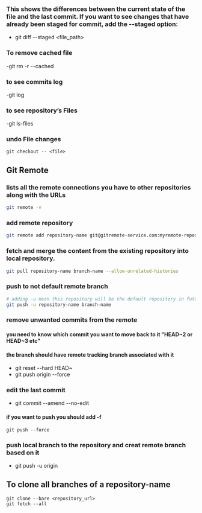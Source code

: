 ### This shows the differences between the current state of the file and the last commit. If you want to see changes that have already been staged for commit, add the --staged option:
  - git diff --staged <file_path>

### To remove cached file
  -git rm -r --cached <file name>


### to see commits log
  -git log

### to see repository’s Files
  -git ls-files


### undo File changes
    git checkout -- <file>

## Git Remote
### lists all the remote connections you have to other repositories along with the URLs
```bash
git remote -v 
```
### add remote repository 
```bash
git remote add repository-name git@gitremote-service.com:myremote-repository.git
```
### fetch and merge the content from the existing repository into local repository.
```bash
git pull repository-name branch-name --allow-unrelated-histories
```
### push to not default remote branch
```bash
# adding -u mean this repository will be the default repository in future pushes
git push -u repository-name branch-name
```

### remove unwanted commits from the remote
#### you need to know which commit you want to move back to it "HEAD~2 or HEAD~3 etc"
#### the branch should have remote tracking branch associated with it
  - git reset --hard HEAD~<number-of-commit>
  - git push origin <branch-name> --force 

### edit the last commit
  - git commit --amend --no-edit
#### if you want to push you should add -f
    git push --force

### push local branch to the repository and creat remote branch based on it
- git push -u origin <local-branch-name>

## To clone all branches of a repository-name
    git clone --bare <repository_url>
    git fetch --all
